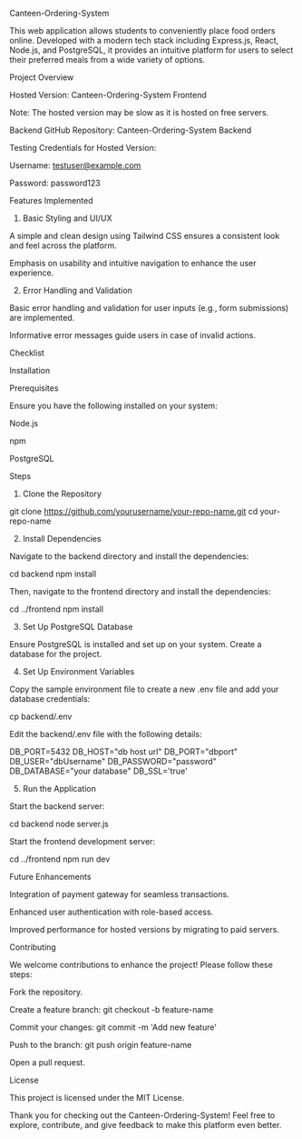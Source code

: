 Canteen-Ordering-System

This web application allows students to conveniently place food orders online. Developed with a modern tech stack including Express.js, React, Node.js, and PostgreSQL, it provides an intuitive platform for users to select their preferred meals from a wide variety of options.

Project Overview

Hosted Version: Canteen-Ordering-System Frontend

Note: The hosted version may be slow as it is hosted on free servers.

Backend GitHub Repository: Canteen-Ordering-System Backend

Testing Credentials for Hosted Version:

Username: testuser@example.com

Password: password123

Features Implemented

1. Basic Styling and UI/UX

A simple and clean design using Tailwind CSS ensures a consistent look and feel across the platform.

Emphasis on usability and intuitive navigation to enhance the user experience.

2. Error Handling and Validation

Basic error handling and validation for user inputs (e.g., form submissions) are implemented.

Informative error messages guide users in case of invalid actions.

Checklist



Installation

Prerequisites

Ensure you have the following installed on your system:

Node.js

npm

PostgreSQL

Steps

1. Clone the Repository

git clone https://github.com/yourusername/your-repo-name.git
cd your-repo-name

2. Install Dependencies

Navigate to the backend directory and install the dependencies:

cd backend
npm install

Then, navigate to the frontend directory and install the dependencies:

cd ../frontend
npm install

3. Set Up PostgreSQL Database

Ensure PostgreSQL is installed and set up on your system. Create a database for the project.

4. Set Up Environment Variables

Copy the sample environment file to create a new .env file and add your database credentials:

cp backend/.env

Edit the backend/.env file with the following details:

DB_PORT=5432
DB_HOST="db host url"
DB_PORT="dbport"
DB_USER="dbUsername"
DB_PASSWORD="password"
DB_DATABASE="your database"
DB_SSL='true'

5. Run the Application

Start the backend server:

cd backend
node server.js

Start the frontend development server:

cd ../frontend
npm run dev

Future Enhancements

Integration of payment gateway for seamless transactions.

Enhanced user authentication with role-based access.

Improved performance for hosted versions by migrating to paid servers.

Contributing

We welcome contributions to enhance the project! Please follow these steps:

Fork the repository.

Create a feature branch: git checkout -b feature-name

Commit your changes: git commit -m 'Add new feature'

Push to the branch: git push origin feature-name

Open a pull request.

License

This project is licensed under the MIT License.

Thank you for checking out the Canteen-Ordering-System! Feel free to explore, contribute, and give feedback to make this platform even better.


